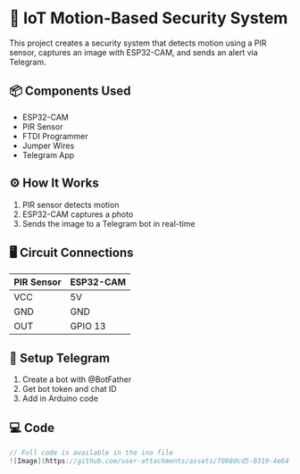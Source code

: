# 🔐 IoT Motion-Based Security System

This project creates a security system that detects motion using a PIR sensor, captures an image with ESP32-CAM, and sends an alert via Telegram.

## 📦 Components Used
- ESP32-CAM
- PIR Sensor
- FTDI Programmer
- Jumper Wires
- Telegram App

## ⚙️ How It Works
1. PIR sensor detects motion
2. ESP32-CAM captures a photo
3. Sends the image to a Telegram bot in real-time

## 🖥️ Circuit Connections

| PIR Sensor | ESP32-CAM |
|------------|------------|
| VCC        | 5V         |
| GND        | GND        |
| OUT        | GPIO 13    |

## 🔧 Setup Telegram
1. Create a bot with @BotFather
2. Get bot token and chat ID
3. Add in Arduino code

## 💻 Code

```cpp
// Full code is available in the ino file
![Image](https://github.com/user-attachments/assets/f088dcd5-0319-4e64-bc30-6d02657ede16)
